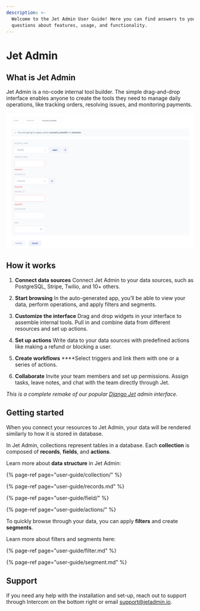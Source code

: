 ```yaml
---
description: >-
  Welcome to the Jet Admin User Guide! Here you can find answers to your
  questions about features, usage, and functionality.
---
```


# Jet Admin

## What is Jet Admin

Jet Admin is a no-code internal tool builder. The simple drag-and-drop interface enables anyone to create the tools they need to manage daily operations, like tracking orders, resolving issues, and monitoring payments.

![](.gitbook/assets/image%20%28117%29.png)

## How it works

1. **Connect data sources**                                                                                                         Connect Jet Admin to your data sources, such as PostgreSQL, Stripe, Twilio, and 10+ others. 
2. **Start browsing**                                                                                                         In the auto-generated app, you’ll be able to view your data, perform operations, and apply filters and segments.   

               

3. **Customize the interface**                                                                                                                   Drag and drop widgets in your interface to assemble internal tools. Pull in and combine data from different resources and set up actions.

               

4. **Set up actions**                                                                                  Write data to your data sources with predefined actions like making a refund or blocking a user. 
5. **Create workflows**                                                                                                                           ****Select triggers and link them with one or a series of actions. 

               

6. **Collaborate**                                                                                                                                Invite your team members and set up permissions. Assign tasks, leave notes, and chat with the team directly through Jet.

_This is a complete remake of our popular_ [_Django Jet_](https://github.com/geex-arts/django-jet) _admin interface._

## Getting started

When you connect your resources to Jet Admin, your data will be rendered similarly to how it is stored in database. 

In Jet Admin, collections represent tables in a database. Each **collection** is composed of **records**, **fields**, and **actions**. 

Learn more about **data structure** in Jet Admin:

{% page-ref page="user-guide/collection/" %}

{% page-ref page="user-guide/records.md" %}

{% page-ref page="user-guide/field/" %}

{% page-ref page="user-guide/actions/" %}

To quickly browse through your data, you can apply **filters** and create **segments**.

Learn more about filters and segments here:

{% page-ref page="user-guide/filter.md" %}

{% page-ref page="user-guide/segment.md" %}

## Support

If you need any help with the installation and set-up, reach out to support through Intercom on the bottom right or email [support@jetadmin.io](mailto:support@jetadmin.io).

